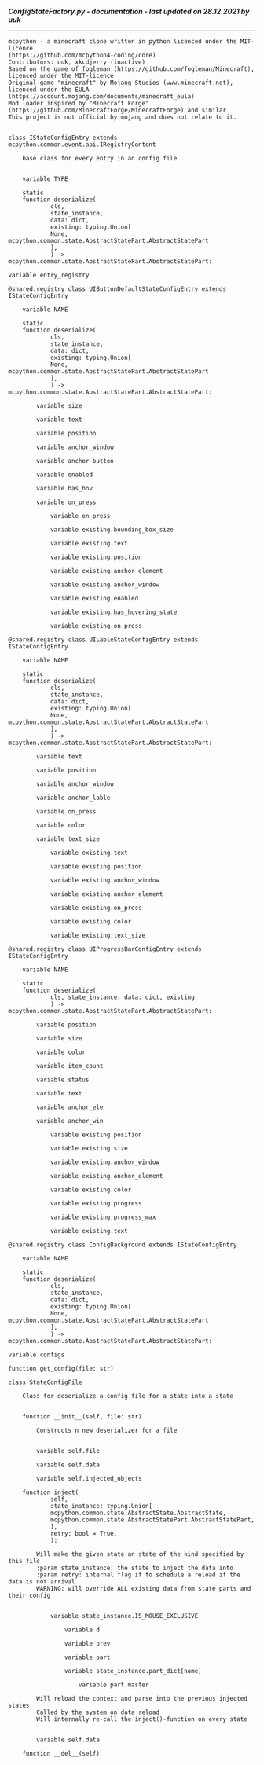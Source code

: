***ConfigStateFactory.py - documentation - last updated on 28.12.2021 by uuk***
___

    mcpython - a minecraft clone written in python licenced under the MIT-licence 
    (https://github.com/mcpython4-coding/core)
    Contributors: uuk, xkcdjerry (inactive)
    Based on the game of fogleman (https://github.com/fogleman/Minecraft), licenced under the MIT-licence
    Original game "minecraft" by Mojang Studios (www.minecraft.net), licenced under the EULA
    (https://account.mojang.com/documents/minecraft_eula)
    Mod loader inspired by "Minecraft Forge" (https://github.com/MinecraftForge/MinecraftForge) and similar
    This project is not official by mojang and does not relate to it.


    class IStateConfigEntry extends mcpython.common.event.api.IRegistryContent
        
        base class for every entry in an config file


        variable TYPE

        static
        function deserialize(
                cls,
                state_instance,
                data: dict,
                existing: typing.Union[
                None, mcpython.common.state.AbstractStatePart.AbstractStatePart
                ],
                ) -> mcpython.common.state.AbstractStatePart.AbstractStatePart:

    variable entry_registry

    @shared.registry class UIButtonDefaultStateConfigEntry extends IStateConfigEntry

        variable NAME

        static
        function deserialize(
                cls,
                state_instance,
                data: dict,
                existing: typing.Union[
                None, mcpython.common.state.AbstractStatePart.AbstractStatePart
                ],
                ) -> mcpython.common.state.AbstractStatePart.AbstractStatePart:

            variable size

            variable text

            variable position

            variable anchor_window

            variable anchor_button

            variable enabled

            variable has_hov

            variable on_press

                variable on_press

                variable existing.bounding_box_size

                variable existing.text

                variable existing.position

                variable existing.anchor_element

                variable existing.anchor_window

                variable existing.enabled

                variable existing.has_hovering_state

                variable existing.on_press

    @shared.registry class UILableStateConfigEntry extends IStateConfigEntry

        variable NAME

        static
        function deserialize(
                cls,
                state_instance,
                data: dict,
                existing: typing.Union[
                None, mcpython.common.state.AbstractStatePart.AbstractStatePart
                ],
                ) -> mcpython.common.state.AbstractStatePart.AbstractStatePart:

            variable text

            variable position

            variable anchor_window

            variable anchor_lable

            variable on_press

            variable color

            variable text_size

                variable existing.text

                variable existing.position

                variable existing.anchor_window

                variable existing.anchor_element

                variable existing.on_press

                variable existing.color

                variable existing.text_size

    @shared.registry class UIProgressBarConfigEntry extends IStateConfigEntry

        variable NAME

        static
        function deserialize(
                cls, state_instance, data: dict, existing
                ) -> mcpython.common.state.AbstractStatePart.AbstractStatePart:

            variable position

            variable size

            variable color

            variable item_count

            variable status

            variable text

            variable anchor_ele

            variable anchor_win

                variable existing.position

                variable existing.size

                variable existing.anchor_window

                variable existing.anchor_element

                variable existing.color

                variable existing.progress

                variable existing.progress_max

                variable existing.text

    @shared.registry class ConfigBackground extends IStateConfigEntry

        variable NAME

        static
        function deserialize(
                cls,
                state_instance,
                data: dict,
                existing: typing.Union[
                None, mcpython.common.state.AbstractStatePart.AbstractStatePart
                ],
                ) -> mcpython.common.state.AbstractStatePart.AbstractStatePart:

    variable configs

    function get_config(file: str)

    class StateConfigFile
        
        Class for deserialize a config file for a state into a state


        function __init__(self, file: str)
            
            Constructs n new deserializer for a file


            variable self.file

            variable self.data

            variable self.injected_objects

        function inject(
                self,
                state_instance: typing.Union[
                mcpython.common.state.AbstractState.AbstractState,
                mcpython.common.state.AbstractStatePart.AbstractStatePart,
                ],
                retry: bool = True,
                ):
            
            Will make the given state an state of the kind specified by this file
            :param state_instance: the state to inject the data into
            :param retry: internal flag if to schedule a reload if the data is not arrival
            WARNING: will override ALL existing data from state parts and their config


                variable state_instance.IS_MOUSE_EXCLUSIVE

                    variable d

                    variable prev

                    variable part

                    variable state_instance.part_dict[name]

                        variable part.master
            
            Will reload the context and parse into the previous injected states
            Called by the system on data reload
            Will internally re-call the inject()-function on every state


            variable self.data

        function __del__(self)